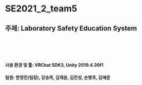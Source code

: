 # SE2021_2_team5

## 주제: Laboratory Safety Education System<br/><br/><br/><br/>
#### 사용 환경 및 툴: VRChat SDK3, Unity 2019.4.30f1

#### 팀원: 한영진(팀장), 강승목, 김재윤, 김진성, 손병호, 김예준
